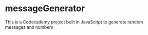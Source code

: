 # messageGenerator
This is a Codecademy project built in JavaScript to generate random messages and numbers

